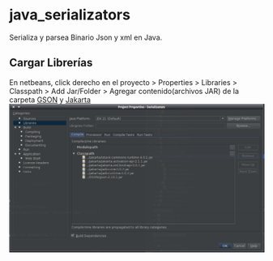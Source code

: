 # java_serializators
Serializa y  parsea Binario Json y xml en Java.

## Cargar Librerías
En netbeans, click derecho en el proyecto > Properties > Libraries > Classpath > Add Jar/Folder > Agregar contenido(archivos JAR) de la carpeta [GSON](./GSON) y [Jakarta](./Jakarta)
![Libs](./libs.png)

